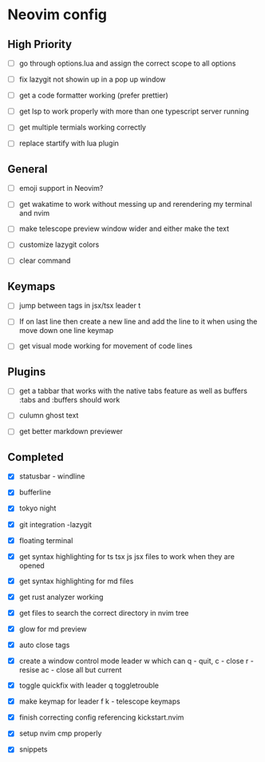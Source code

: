 # Neovim config

## High Priority

- [ ] go through options.lua and assign the correct scope to all options

- [ ] fix lazygit not showin up in a pop up window

- [ ] get a code formatter working (prefer prettier)

- [ ] get lsp to work properly with more than one typescript server running

- [ ] get multiple termials working correctly

- [ ] replace startify with lua plugin

## General

- [ ] emoji support in Neovim?

- [ ] get wakatime to work without messing up and rerendering my terminal and nvim

- [ ] make telescope preview window wider and either make the text

- [ ] customize lazygit colors

- [ ] clear command

## Keymaps

- [ ] jump between tags in jsx/tsx leader t

- [ ] If on last line then create a new line and add the line to it when using
      the move down one line keymap

- [ ] get visual mode working for movement of code lines

## Plugins

- [ ] get a tabbar that works with the native tabs feature as well as buffers
      :tabs and :buffers should work

- [ ] culumn ghost text

- [ ] get better markdown previewer

## Completed

- [x] statusbar - windline

- [x] bufferline

- [x] tokyo night

- [x] git integration -lazygit

- [x] floating terminal

- [x] get syntax highlighting for ts tsx js jsx files to work when they are opened

- [x] get syntax highlighting for md files

- [x] get rust analyzer working

- [x] get files to search the correct directory in nvim tree

- [x] glow for md preview

- [x] auto close tags

- [x] create a window control mode leader w which can
      q - quit, c - close r -resise ac - close all but current

- [x] toggle quickfix with leader q toggletrouble

- [x] make keymap for leader f k - telescope keymaps

- [x] finish correcting config referencing kickstart.nvim

- [x] setup nvim cmp properly

- [x] snippets
